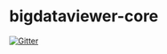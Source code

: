 # bigdataviewer-core

[![Gitter](https://badges.gitter.im/bigdataviewer/bigdataviewer-core.svg)](https://gitter.im/bigdataviewer/bigdataviewer-core?utm_source=badge&utm_medium=badge&utm_campaign=pr-badge&utm_content=badge)